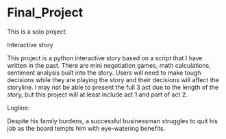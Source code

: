 # Final_Project
This is a solo project.

Interactive story

This project is a python interactive story based on a script that I have written in the past. There are mini negotiation games, math calculations, sentiment analysis built into the story. Users will need to make tough decisions while they are playing the story and their decisions will affect the storyline. I may not be able to present the full 3 act due to the length of the story, but this project will at least include act 1 and part of act 2. 

Logline:

Despite his family burdens, a successful businessman struggles to quit his job as the board tempts him with eye-watering benefits. 
